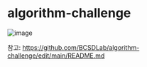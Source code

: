 # algorithm-challenge
![image](https://github.com/BCSDLab/algorithm-challenge/assets/71889359/3179d550-0d51-4b10-8288-ac009b384b0c)

참고: https://github.com/BCSDLab/algorithm-challenge/edit/main/README.md
